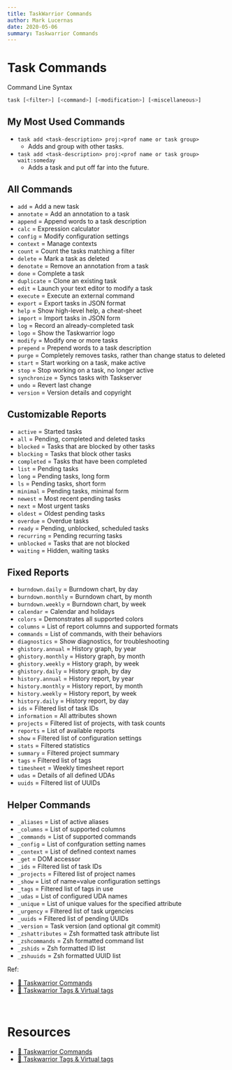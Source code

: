 ```yaml
---
title: TaskWarrior Commands
author: Mark Lucernas
date: 2020-05-06
summary: Taskwarrior Commands
---
```



# Task Commands

Command Line Syntax

```sh
task [<filter>] [<command>] [<modification>] [<miscellaneous>]
```

## My Most Used Commands

  - `task add <task-description> proj:<prof name or task group>`
    * Adds and group with other tasks.
  - `task add <task-description> proj:<prof name or task group> wait:someday`
    * Adds a task and put off far into the future.

## All Commands

  - `add`         = Add a new task
  - `annotate`    = Add an annotation to a task
  - `append`      = Append words to a task description
  - `calc`        = Expression calculator
  - `config`      = Modify configuration settings
  - `context`     = Manage contexts
  - `count`       = Count the tasks matching a filter
  - `delete`      = Mark a task as deleted
  - `denotate`    = Remove an annotation from a task
  - `done`        = Complete a task
  - `duplicate`   = Clone an existing task
  - `edit`        = Launch your text editor to modify a task
  - `execute`     = Execute an external command
  - `export`      = Export tasks in JSON format
  - `help`        = Show high-level help, a cheat-sheet
  - `import`      = Import tasks in JSON form
  - `log`         = Record an already-completed task
  - `logo`        = Show the Taskwarrior logo
  - `modify`      = Modify one or more tasks
  - `prepend`     = Prepend words to a task description
  - `purge`       = Completely removes tasks, rather than change status to deleted
  - `start`       = Start working on a task, make active
  - `stop`        = Stop working on a task, no longer active
  - `synchronize` = Syncs tasks with Taskserver
  - `undo`        = Revert last change
  - `version`     = Version details and copyright


## Customizable Reports

  - `active`    = Started tasks
  - `all`       = Pending, completed and deleted tasks
  - `blocked`   = Tasks that are blocked by other tasks
  - `blocking`  = Tasks that block other tasks
  - `completed` = Tasks that have been completed
  - `list`      = Pending tasks
  - `long`      = Pending tasks, long form
  - `ls`        = Pending tasks, short form
  - `minimal`   = Pending tasks, minimal form
  - `newest`    = Most recent pending tasks
  - `next`      = Most urgent tasks
  - `oldest`    = Oldest pending tasks
  - `overdue`   = Overdue tasks
  - `ready`     = Pending, unblocked, scheduled tasks
  - `recurring` = Pending recurring tasks
  - `unblocked` = Tasks that are not blocked
  - `waiting`   = Hidden, waiting tasks


## Fixed Reports

  - `burndown.daily`   = Burndown chart, by day
  - `burndown.monthly` = Burndown chart, by month
  - `burndown.weekly`  = Burndown chart, by week
  - `calendar`         = Calendar and holidays
  - `colors`           = Demonstrates all supported colors
  - `columns`          = List of report columns and supported formats
  - `commands`         = List of commands, with their behaviors
  - `diagnostics`      = Show diagnostics, for troubleshooting
  - `ghistory.annual`  = History graph, by year
  - `ghistory.monthly` = History graph, by month
  - `ghistory.weekly`  = History graph, by week
  - `ghistory.daily`   = History graph, by day
  - `history.annual`   = History report, by year
  - `history.monthly`  = History report, by month
  - `history.weekly`   = History report, by week
  - `history.daily`    = History report, by day
  - `ids`              = Filtered list of task IDs
  - `information`      = All attributes shown
  - `projects`         = Filtered list of projects, with task counts
  - `reports`          = List of available reports
  - `show`             = Filtered list of configuration settings
  - `stats`            = Filtered statistics
  - `summary`          = Filtered project summary
  - `tags`             = Filtered list of tags
  - `timesheet`        = Weekly timesheet report
  - `udas`             = Details of all defined UDAs
  - `uuids`            = Filtered list of UUIDs


## Helper Commands

  - `_aliases`       = List of active aliases
  - `_columns`       = List of supported columns
  - `_commands`      = List of supported commands
  - `_config`        = List of confguration setting names
  - `_context`       = List of defined context names
  - `_get`           = DOM accessor
  - `_ids`           = Filtered list of task IDs
  - `_projects`      = Filtered list of project names
  - `_show`          = List of name=value configuration settings
  - `_tags`          = Filtered list of tags in use
  - `_udas`          = List of configured UDA names
  - `_unique`        = List of unique values for the specified attribute
  - `_urgency`       = Filtered list of task urgencies
  - `_uuids`         = Filtered list of pending UUIDs
  - `_version`       = Task version (and optional git commit)
  - `_zshattributes` = Zsh formatted task attribute list
  - `_zshcommands`   = Zsh formatted command list
  - `_zshids`        = Zsh formatted ID list
  - `_zshuuids`      = Zsh formatted UUID list

Ref:

- [📄 Taskwarrior Commands](https://taskwarrior.org/docs/commands/)
- [📄 Taskwarrior Tags & Virtual tags](https://taskwarrior.org/docs/tags.html)

<br>

# Resources

- [📄 Taskwarrior Commands](https://taskwarrior.org/docs/commands/)
- [📄 Taskwarrior Tags & Virtual tags](https://taskwarrior.org/docs/tags.html)

